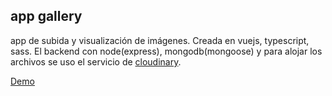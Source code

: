 ## app gallery
app de subida y visualización de imágenes. Creada en vuejs, typescript, sass. El backend con node(express), mongodb(mongoose) y para alojar los archivos se uso el servicio de [cloudinary](https://cloudinary.com/).

[Demo](https://jvargas.herokuapp.com/apps/demo-photo-video/#/)
